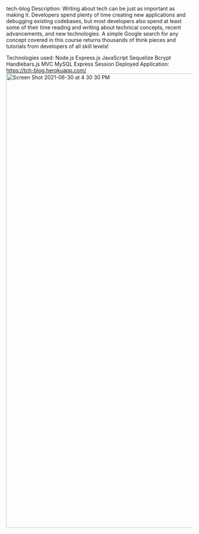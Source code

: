 tech-blog
Description:
Writing about tech can be just as important as making it. Developers spend plenty of time creating new applications and debugging existing codebases, but most developers also spend at least some of their time reading and writing about technical concepts, recent advancements, and new technologies. A simple Google search for any concept covered in this course returns thousands of think pieces and tutorials from developers of all skill levels!

Technologies used:
Node.js
Express.js
JavaScript
Sequelize
Bcrypt
Handlebars.js
MVC
MySQL
Express Session
Deployed Application:
https://tch-blog.herokuapp.com/
<img width="1228" alt="Screen Shot 2021-06-30 at 4 30 30 PM" src="https://user-images.githubusercontent.com/26471167/124044145-8fd5c880-d9c1-11eb-83ca-479ae66c9588.png">

